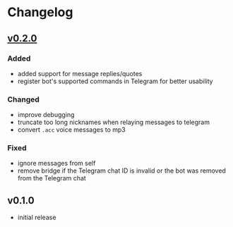 # Changelog

## [v0.2.0]

### Added

- added support for message replies/quotes
- register bot's supported commands in Telegram for better usability

### Changed

- improve debugging
- truncate too long nicknames when relaying messages to telegram
- convert `.acc` voice messages to mp3

### Fixed

- ignore messages from self
- remove bridge if the Telegram chat ID is invalid or the bot was removed from the Telegram chat

## v0.1.0

- initial release


[v0.2.0]: https://github.com/simplebot-org/simplebot_tggroups/compare/v0.1.0...v0.2.0
